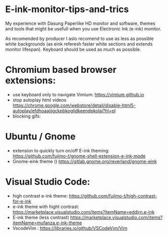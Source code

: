 # E-ink-monitor-tips-and-trics

My experience with Dasung Paperlike HD monitor and software, themes and tools that might be usefull when you use Electronic Ink (e-ink) monitor.

As recomended by producer I aslo recomend to use as less as possible white backgrounds (as eink referesh faster white sections and extends monitor lifespan).
Keyboard should be used as much as possible.

# Chromium based browser extensions: 
- use keyboard only to navigate Vimium: https://vimium.github.io
- stop autoplay html videos https://chrome.google.com/webstore/detail/disable-html5-autoplay/efdhoaajjjgckpbkoglidkeendpkolai?hl=pl
- blocking gifs: 

# Ubuntu / Gnome
- extension to quickly turn on/off E-ink theming: https://github.com/fujimo-t/gnome-shell-extension-e-ink-mode
- Gnome-eink theme () https://gitlab.gnome.org/reverland/gnome-eink

# Visual Studio Code:
- high contrast e-ink theme: https://github.com/fujimo-t/high-contrast-for-e-ink
- e-ink theme with hight contrast: https://marketplace.visualstudio.com/items?itemName=eddjrn.e-ink
- E-ink theme (less contrast) https://marketplace.visualstudio.com/items?itemName=mufanza.e-ink-theme
- VscodeVim : https://libraries.io/github/VSCodeVim/Vim

